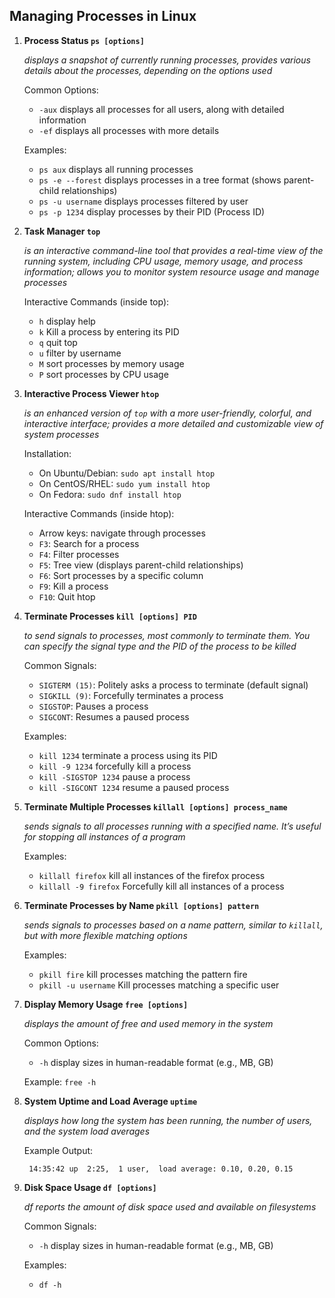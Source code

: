 ## Managing Processes in Linux

1. **Process Status `ps [options]`**

      _displays a snapshot of currently running processes, provides various details about 
the processes, depending on the options used_
   
      Common Options:
   
      - `-aux` displays all processes for all users, along with detailed information
      - `-ef` displays all processes with more details

      Examples:
    - `ps aux` displays all running processes
    - `ps -e --forest` displays processes in a tree format (shows parent-child relationships)
    - `ps -u username` displays processes filtered by user
    - `ps -p 1234` display processes by their PID (Process ID)


2. **Task Manager `top`**

      _is an interactive command-line tool that provides a real-time view of the running system, including CPU usage,
   memory usage, and process information; allows you to monitor system resource usage and manage processes_
   
      Interactive Commands (inside top):
   
      - `h` display help
      - `k` Kill a process by entering its PID
      - `q` quit top
      - `u` filter by username
      - `M` sort processes by memory usage
      - `P` sort processes by CPU usage


3. **Interactive Process Viewer `htop`**

      _is an enhanced version of `top` with a more user-friendly, colorful, and interactive interface; provides a 
   more detailed and customizable view of system processes_

    Installation:
   - On Ubuntu/Debian: `sudo apt install htop`
   - On CentOS/RHEL: `sudo yum install htop`
   - On Fedora: `sudo dnf install htop`
   
   Interactive Commands (inside htop):
   - Arrow keys: navigate through processes
   - `F3`: Search for a process
   - `F4`: Filter processes
   - `F5`: Tree view (displays parent-child relationships)
   - `F6`: Sort processes by a specific column
   - `F9`: Kill a process
   - `F10`: Quit htop



4. **Terminate Processes `kill [options] PID`**

      _to send signals to processes, most commonly to terminate them. You can specify the signal type and the PID of 
   the process to be killed_

    Common Signals:
   - `SIGTERM (15)`: Politely asks a process to terminate (default signal)
   - `SIGKILL (9)`: Forcefully terminates a process
   - `SIGSTOP`: Pauses a process
   - `SIGCONT`: Resumes a paused process
   
   Examples:
   - `kill 1234` terminate a process using its PID
   - `kill -9 1234` forcefully kill a process
   - `kill -SIGSTOP 1234` pause a process
   - `kill -SIGCONT 1234` resume a paused process



5. **Terminate Multiple Processes `killall [options] process_name`**

      _sends signals to all processes running with a specified name. It’s useful for stopping all instances of a program_
 
    Examples:
   - `killall firefox` kill all instances of the firefox process
   - `killall -9 firefox` Forcefully kill all instances of a process




6. **Terminate Processes by Name `pkill [options] pattern`**

      _sends signals to processes based on a name pattern, similar to `killall`, but with more flexible matching options_

    Examples:
   - `pkill fire` kill processes matching the pattern fire
   - `pkill -u username` Kill processes matching a specific user



7. **Display Memory Usage `free [options]`**

      _displays the amount of free and used memory in the system_

    Common Options:
   - `-h` display sizes in human-readable format (e.g., MB, GB)

   Example: `free -h`



8. **System Uptime and Load Average `uptime`**

      _displays how long the system has been running, the number of users, and the system load averages_

    Example Output:
        
        14:35:42 up  2:25,  1 user,  load average: 0.10, 0.20, 0.15


9. **Disk Space Usage `df [options]`**

      _df reports the amount of disk space used and available on filesystems_

    Common Signals:
   - `-h` display sizes in human-readable format (e.g., MB, GB)
   
   Examples:
   - `df -h`
   